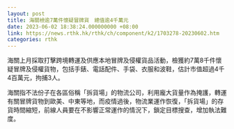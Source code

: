 ```yaml
---
layout: post
title: 海關檢逾7萬件懷疑冒牌貨　總值逾4千萬元
date: 2023-06-02 18:38:24.000000000 +08:00
link: https://news.rthk.hk/rthk/ch/component/k2/1703278-20230602.htm
categories: rthk
---
```


海關上月採取打擊跨境轉運及供應本地冒牌及侵權貨品活動，檢獲約7萬8千件懷疑冒牌及侵權貨物，包括手錶、電話配件、手袋、衣服和波鞋，估計市值超過4千4百萬元，拘捕3人。

海關指不法份子在各區俗稱「拆貨場」的物流公司，利用龐大貨量作為掩護，轉運有關冒牌貨物到歐美、中東等地，而疫情過後，物流業運作恢復，「拆貨場」的存貨時間縮短，前線人員要在不影響正常運作的情況下，鎖定目標搜查，增加執法難度。
